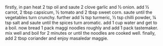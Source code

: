 firstly, in pan heat 2 tsp oil and saute 2 clove garlic and ½ onion.
add ½ carrot, 2 tbsp capsicum, ½ tomato and 2 tbsp sweet corn.
saute until the vegetables turn crunchy.
further add ¼ tsp turmeric, ½ tsp chilli powder, ¼ tsp salt and saute until the spices turn aromatic.
add 1 cup water and get to a boil.
now bread 1 pack maggi noodles roughly and add 1 pack tastemaker.
mix well and boil for 2 minutes or until the noodles are cooked well.
finally, add 2 tbsp coriander and enjoy masaledar maggie.